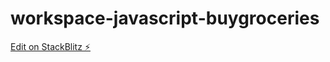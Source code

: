 # workspace-javascript-buygroceries

[Edit on StackBlitz ⚡️](https://stackblitz.com/edit/workspace-javascript-buygroceries-3umszr)